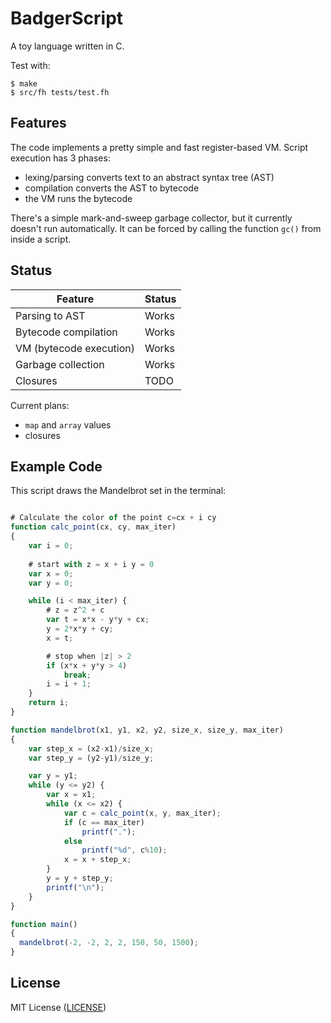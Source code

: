 # BadgerScript

A toy language written in C.

Test with:

```text
$ make
$ src/fh tests/test.fh
```

## Features

The code implements a pretty simple and fast register-based VM. Script
execution has 3 phases:

- lexing/parsing converts text to an abstract syntax tree (AST)
- compilation converts the AST to bytecode
- the VM runs the bytecode

There's a simple mark-and-sweep garbage collector, but it currently
doesn't run automatically.  It can be forced by calling the function
`gc()` from inside a script.


## Status

Feature                  | Status
------------------------ | ------------------------------------
Parsing to AST           | Works
Bytecode compilation     | Works
VM (bytecode execution)  | Works
Garbage collection       | Works
Closures                 | TODO


Current plans:

- `map` and `array` values
- closures


## Example Code

This script draws the Mandelbrot set in the terminal:

```javascript

# Calculate the color of the point c=cx + i cy
function calc_point(cx, cy, max_iter)
{
    var i = 0;
    
    # start with z = x + i y = 0
    var x = 0;
    var y = 0;

    while (i < max_iter) {
        # z = z^2 + c
        var t = x*x - y*y + cx;
        y = 2*x*y + cy;
        x = t;

        # stop when |z| > 2
        if (x*x + y*y > 4)
            break;
        i = i + 1;
    }
    return i;
}

function mandelbrot(x1, y1, x2, y2, size_x, size_y, max_iter)
{
    var step_x = (x2-x1)/size_x;
    var step_y = (y2-y1)/size_y;

    var y = y1;
    while (y <= y2) {
        var x = x1;
        while (x <= x2) {
            var c = calc_point(x, y, max_iter);
            if (c == max_iter)
                printf(".");
            else
                printf("%d", c%10);
            x = x + step_x;
        }
        y = y + step_y;
        printf("\n");
    }
}

function main()
{
  mandelbrot(-2, -2, 2, 2, 150, 50, 1500);
}
```

## License

MIT License ([LICENSE](https://github.com/ricardo-massaro/badgerscript/blob/master/LICENSE))
